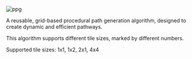 
![ppg](https://github.com/user-attachments/assets/45a2bd49-b197-4398-b042-e4838d14b74f)

A reusable, grid-based procedural path generation algorithm, designed to create dynamic and efficient pathways.

This algorithm supports different tile sizes, marked by different numbers.

Supported tile sizes: 1x1, 1x2, 2x1, 4x4
